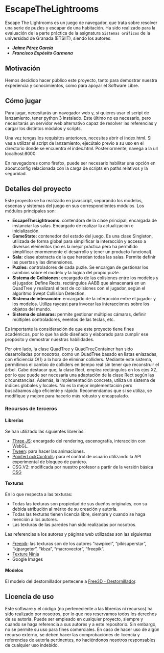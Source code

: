 # EscapeTheLightrooms

Escape The Lightrooms es un juego de navegador, que trata sobre resolver una serie de puzles y escapar de una habitación. 
Ha sido realizado para la evaluación de la parte práctica de la asignatura `Sistemas Gráficos` de la universidad de Granada (ETSIIT), siendo los autores:
- ***Jaime Pérez García***
- ***Francisco Expósito Carmona***

## Motivación
Hemos decidido hacer público este proyecto, tanto para demostrar nuestra experiencia y conocimientos, como para apoyar el Software Libre.

## Cómo jugar
Para jugar, necesitarás un navegador web y, si quieres usar el script de lanzamiento, tener python 3 instalado. Este último no es necesario, pero necesitarás un servidor web alternativo capaz de resolver las referencias y cargar los distintos módulos y scripts.

Una vez tengas los requisitos anteriores, necesitas abrir el index.html. Si vas a utilizar el script de lanzamiento, ejecútalo previo a su uso en el directorio donde se encuentra el index.html. Posteriormente, navega a la url localhost:8000. 

En navegadores como firefox, puede ser necesario habilitar una opción en about:config relacionada con la carga de scripts en paths relativos y la seguridad.

## Detalles del proyecto
Este proyecto se ha realizado en javascript, separando los modelos, escenas y sistemas del juego en sus correspondientes módulos. Los módulos principales son:
- **EscapeTheLightrooms:** contendora de la clase principal, encargada de instanciar las salas. Encargado de realizar la actualización e inicialización.
- **GameState:** contenedor del estado del juego. Es una clase Singleton, utilizada de forma global para simplificar la interacción y acceso a diversos elementos (no es la mejor práctica pero ha permitido simplificar enormemente el desarrollo y tener un producto funcional).
- **Sala:** clase abstracta de la que heredan todas las salas. Permite definir las puertas y las dimensiones.
- **Puzles:** controladores de cada puzle. Se encargan de gestionar los cambios sobre el modelo y la lógica del propio puzle.
- **Sistema de Colisiones:** encargado de las colisiones entre los modelos y el jugador. Define Rects, rectángulos AABB que almacenará en un QuadTree y realizará el test de colisiones con el jugador, según el algoritmo Swept Collision Detection.
- **Sistema de interacción:** encargado de la interacción entre el jugador y los modelos. Utiliza raycast para invocar las interacciones sobre los objetos del mundo.
- **Sistema de cámaras:** permite gestionar múltiples cámaras, definir múltiples controladores, eventos de las teclas, etc.

Es importante la consideración de que este proyecto tiene fines académicos, por lo que ha sido diseñado y elaborado para cumplir ese propósito y demostrar nuestras habilidades.

Por otro lado, la clase QuadTree y QuadTreeContainer han sido desarrolladas por nosotros, como un QuadTree basado en listas enlazadas, con eficiencia O(1) a la hora de eliminar colliders. Mediante este sistema, permitimos el cambio de colliders en tiempo real sin tener que reconstruir el árbol. Cabe destacar que, la clase Rect, emplea rectángulos en los ejes XZ, por lo que puede ser necesaria una adaptación de la clase Rect según las circunstancias.
Además, la implementación concreta, utiliza un sistema de índices globales y locales. No es la mejor implementación pero buscábamos algo eficiente y rápido. Recomendamos que si se utiliza, se modifique y mejore para hacerlo más robusto y encapsulado.

### Recursos de terceros
#### Librerías
Se han utilizado las siguientes librerías:
- [Three JS](https://threejs.org/): encargado del rendering, escenografía, interacción con WebGL.
- [Tween](https://createjs.com/tweenjs): para hacer las animaciones.
- [PointerLockControls](https://threejs.org/docs/#examples/en/controls/PointerLockControls): para el control de usuario utilizando la API experimental de bloqueo de puntero.
- CSG.V2: modificada por nuestro profesor a partir de la versión básica [CSG](https://github.com/looeee/threejs-csg)

#### Texturas
En lo que respecta a las texturas:
- Todas las texturas son propiedad de sus dueños originales, con su debida atribución al mérito de su creación y autoría.
- Todas las texturas tienen licencia libre, siempre y cuando se haga mención a los autores.
- Las texturas de las paredes han sido realizadas por nosotros.

Las referencias a los autores y páginas web utilizadas son las siguientes
- [Freepik](https://www.freepik.es/): las texturas son de los autores “rawpixel”, “pikisuperstar”, “kjpargeter”, “kbza”, “macrovector”, “freepik”.
- [Texture Ninja](https://texture.ninja/)
- Google Images

#### Modelos
El modelo del destornillador pertecene a [Free3D - Destornillador](https://free3d.com/es/modelos-3d/destornillador).

## Licencia de uso
Este software y el código (no perteneciente a las librerías ni recursos) ha sido realizado por nosotros, por lo que nos reservamos todos los derechos de su autoría. Puede ser empleado en cualquier proyecto, siempre y cuando se haga referencia a sus autores y a este repositorio. Sin embargo, no se permite su uso para fines comerciales.
En caso de hacer uso de algún recurso externo, se deben hacer las comprobaciones de licencia y referencias de autoría pertinentes, no haciéndonos nosotros responsables de cualquier uso indebido.
